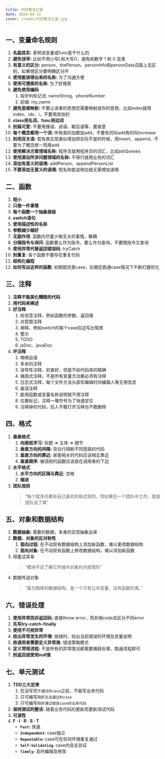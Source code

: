 ```yaml
---
title: 代码整洁之道
date: 2024-04-13
cover: /reads/代码整洁之道.jpg
---
```


## 一、变量命名规则

1. **名副其实:** 表明该变量或func是干什么的
2. **避免误导:** 比如不用小写L和大写O，避免和数字 1 和 0 混淆
3. **有意义的区分:** person、thePerson、personInfo和personData词面上无区别，如果想区分要明确区分开
4. **使用能读得出来的名称:** 为了沟通方便
5. **使用可搜索的名称**: 为了好搜索
6. **避免使用编码**
    1. 匈牙利标记法: nameString、phoneNumber
    2. 前缀: my_name
7. **避免思维映射:** 不要让读者的思想还需要映射成你的思想，比如index就用index、idx、i，不要用其他的
8. **class用名词、func用动词**
9. **别装可爱:** 不要用俚语、谚语、歇后语等，要直意
10. **每个概念都用一个词:** 所有类的加都加add，不要有的叫add有的叫increase
11. **别用双关语:** 若有类实现类似增加但实际不是的时候，用insert、append，不要为了概念统一而用add
12. **使用解决方案领域名称:** 程序员就用程序员的词汇，比如jobQueses
13. **使用源自所涉问题领域的名称:** 不得行就用业务的词汇
14. **添加有意义的语境:** addPerson、appendPersonList
15. **不要添加无意义的语境:** 短名称能说明白就无需增加语境

## 二、函数

1. **短小**
2. **只做一件事情**
3. **每个函数一个抽象层级**
4. **switch语句**
5. **使用描述性的名称**
6. **参数越少越好**
7. **无副作用**: 函数内尽量少做无关的事情，解耦
8. **分隔指令与询问**: 函数要么作为指令，要么作为查询，不要既指令又查询
9. **使用异常代替返回错误码**: tryCatch
10. **别重复**: 各个函数不要存在重复代码
11. **结构化编程**
12. **如何写出这样的函数**: 初期就完善case，后期在跑通case情况下不断打磨优化

## 三、注释

1. **注释不能美化糟糕的代码**
2. **用代码来阐述**
3. **好注释**
    1. 给信息注释，例如函数的参数、返回值
    2. 对意图注释
    3. 阐释，例如switch的每个case后边写出情景
    4. 警示
    5. TODO
    6. jsDoc、javaDoc
4. **坏注释**
    1. 喃喃自语
    2. 多余的注释
    3. 误导性注释，初衷好，但是不如代码来的精确
    4. 循规式注释，不是所有变量方法都必须有注释
    5. 日志式注释，每个文件方法头部写编辑时间编辑人等无用信息
    6. 废话注释
    7. 能用函数或变量名称说明就不用注释
    8. 位置标记，注释一堆符号为了快速定位
    9. 注释掉的代码，后人不敢打开注释也不敢删除

## 四、格式

1. **垂直格式**
    1. **向报纸学习:** 标题 => 主体 => 细节
    2. **垂直方向的间隔:** 空白行隔断不同思路的代码
    3. **垂直方向的靠近:** 紧密相关的代码应该相互靠近
    4. **垂直顺序:** 被调用的函数应该放在调用者的下边
2. **水平格式**
    1. **水平方向的区隔与靠近:** 空格
    2. **缩进**
3. **团队规则**
   > “每个程序员都有自己喜欢的格式规则，但如果在一个团队中工作，就是团队说了算”

## 五、对象和数据结构

1. **数据抽象:** 需要的数据，本身的实现抽象出来
2. **数据、对象的反对称性**
    1. **面向过程:** 在不动现有数据结构上添加新函数，难以更改数据结构
    2. **面向对象:** 在不动现有函数上修改数据结构，难以添加新函数
3. 得墨忒耳率
   > “模块不应了解它所操作对象的内部情形”
4. 数据传送对象
   > “最为精练的数据结构，是一个只有公共变量、没有函数的类。”

## 六、错误处理

1. **使用异常而非返回码:** 直接throw error，而非用code去区分不同error
2. **先写try-catch-finally**
3. **使用不可控异常**
4. **给出异常发生的环境:** 抛错时，给出当前错误的环境及变量说明
5. **依调用者需要定义异常类:** 错误策略模式
6. **定义常规流程:** 不是所有的异常情况都需要捕获处理，跑通流程即可
7. **别返回或使用null值**

## 七、单元测试

1. **TDD三大定律**
    1. 在没写完`不通过的case`之前，不能写业务代码
    2. 只可编写`刚好无法通过的case`
    3. 只可编写`刚好通过错误case的业务代码`
2. **保持测试的整洁:** 随着业务代码的更新而更新测试代码
3. **可读性**
4. **F · I · R · S · T**
    - **`Fast`:** 快速
    - **`Independent`:** case独立
    - **`Repeatable`:** case可在任何环境重复通过
    - **`Self-Validating`**: case内自主验证
    - **`Timely`:** 及时编辑及修改
